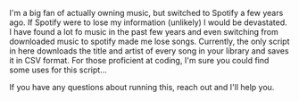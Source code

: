 I'm a big fan of actually owning music, but switched to Spotify a few years ago.
If Spotify were to lose my information (unlikely) I would be devastated. I have found
a lot fo music in the past few years and even switching from downloaded music to spotify
made me lose songs. Currently, the only script in here downloads the title and artist of
every song in your library and saves it in CSV format. For those proficient at coding,
I'm sure you could find some uses for this script...


If you have any questions about running this, reach out and I'll help you.
